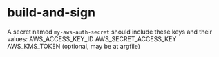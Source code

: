 # build-and-sign
A secret named `my-aws-auth-secret` should include these keys and their values:
AWS_ACCESS_KEY_ID
AWS_SECRET_ACCESS_KEY
AWS_KMS_TOKEN (optional, may be at argfile)
